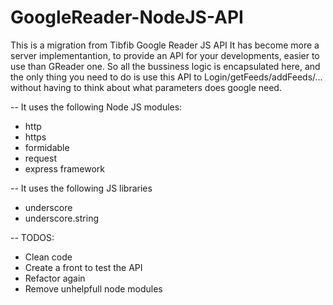 GoogleReader-NodeJS-API
=======================

This is a migration from Tibfib Google Reader JS API
 It has become more a server implementantion, to provide an API for your developments, 
 easier to use than GReader one. So all the bussiness logic is encapsulated here, and
 the only thing you need to do is use this API to Login/getFeeds/addFeeds/... without having
 to think about what parameters does google need.

-- It uses the following Node JS modules:
-  http
-  https
-  formidable
-  request
-  express framework

-- It uses the following JS libraries
- underscore
- underscore.string

-- TODOS:
- Clean code
- Create a front to test the API
- Refactor again
- Remove unhelpfull node modules
